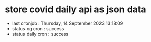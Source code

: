 # store covid daily api as json data

- last cronjob : Thursday, 14 September 2023 13:18:09
- status og cron : success
- status daily cron : success
      
      